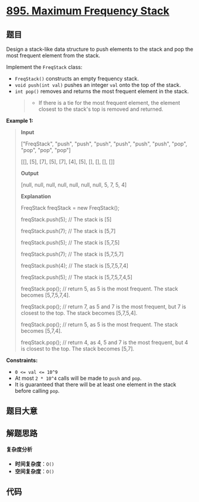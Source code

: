# [895. Maximum Frequency Stack](https://leetcode.com/problems/maximum-frequency-stack/)

## 题目

Design a stack-like data structure to push elements to the stack and pop the
most frequent element from the stack.

Implement the `FreqStack` class:

- `FreqStack()` constructs an empty frequency stack.
- `void push(int val)` pushes an integer `val` onto the top of the stack.
- `int pop()` removes and returns the most frequent element in the stack.
  > - If there is a tie for the most frequent element, the element closest to the stack's top is removed and returned.

**Example 1:**

> **Input**
>
> ["FreqStack", "push", "push", "push", "push", "push", "push", "pop", "pop", "pop", "pop"]
>
> [[], [5], [7], [5], [7], [4], [5], [], [], [], []]
>
> **Output**
>
> [null, null, null, null, null, null, null, 5, 7, 5, 4]
>
> **Explanation**
>
> FreqStack freqStack = new FreqStack();
>
> freqStack.push(5); // The stack is [5]
>
> freqStack.push(7); // The stack is [5,7]
>
> freqStack.push(5); // The stack is [5,7,5]
>
> freqStack.push(7); // The stack is [5,7,5,7]
>
> freqStack.push(4); // The stack is [5,7,5,7,4]
>
> freqStack.push(5); // The stack is [5,7,5,7,4,5]
>
> freqStack.pop(); // return 5, as 5 is the most frequent. The stack becomes [5,7,5,7,4].
>
> freqStack.pop(); // return 7, as 5 and 7 is the most frequent, but 7 is closest to the top. The stack becomes [5,7,5,4].
>
> freqStack.pop(); // return 5, as 5 is the most frequent. The stack becomes [5,7,4].
>
> freqStack.pop(); // return 4, as 4, 5 and 7 is the most frequent, but 4 is closest to the top. The stack becomes [5,7].

**Constraints:**

- `0 <= val <= 10^9`
- At most `2 * 10^4` calls will be made to `push` and `pop`.
- It is guaranteed that there will be at least one element in the stack before calling `pop`.

## 题目大意

## 解题思路

#### 复杂度分析

- **时间复杂度**：`O()`
- **空间复杂度**：`O()`

## 代码

```javascript

```
